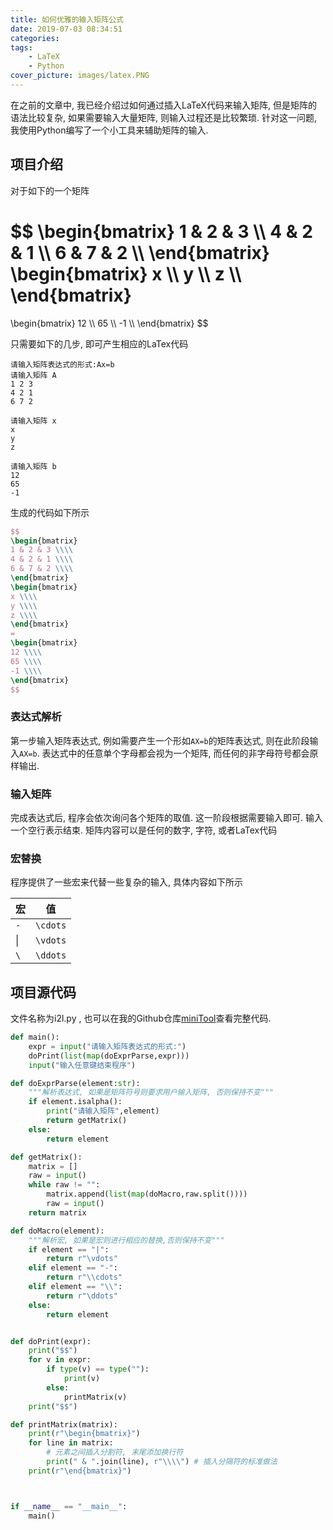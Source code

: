 ```yaml
---
title: 如何优雅的输入矩阵公式
date: 2019-07-03 08:34:51
categories:
tags:
    - LaTeX
    - Python
cover_picture: images/latex.PNG
---
```

<script type="text/javascript" src="https://cdnjs.cloudflare.com/ajax/libs/mathjax/2.7.4/MathJax.js?config=default"></script>


在之前的文章中, 我已经介绍过如何通过插入LaTeX代码来输入矩阵, 但是矩阵的语法比较复杂, 如果需要输入大量矩阵, 则输入过程还是比较繁琐. 针对这一问题, 我使用Python编写了一个小工具来辅助矩阵的输入.

项目介绍
---------------

对于如下的一个矩阵

$$
\begin{bmatrix}
1 & 2 & 3 \\\\
4 & 2 & 1 \\\\
6 & 7 & 2 \\\\
\end{bmatrix}
\begin{bmatrix}
x \\\\
y \\\\
z \\\\
\end{bmatrix}
=
\begin{bmatrix}
12 \\\\
65 \\\\
-1 \\\\
\end{bmatrix}
$$

只需要如下的几步, 即可产生相应的LaTex代码
```
请输入矩阵表达式的形式:Ax=b
请输入矩阵 A
1 2 3
4 2 1
6 7 2

请输入矩阵 x
x
y
z

请输入矩阵 b
12
65
-1
```

生成的代码如下所示
``` LaTeX
$$
\begin{bmatrix}
1 & 2 & 3 \\\\
4 & 2 & 1 \\\\
6 & 7 & 2 \\\\
\end{bmatrix}
\begin{bmatrix}
x \\\\
y \\\\
z \\\\
\end{bmatrix}
=
\begin{bmatrix}
12 \\\\
65 \\\\
-1 \\\\
\end{bmatrix}
$$
```

### 表达式解析

第一步输入矩阵表达式, 例如需要产生一个形如`AX=b`的矩阵表达式, 则在此阶段输入`AX=b`. 表达式中的任意单个字母都会视为一个矩阵, 而任何的非字母符号都会原样输出.


### 输入矩阵
完成表达式后, 程序会依次询问各个矩阵的取值. 这一阶段根据需要输入即可. 输入一个空行表示结束. 矩阵内容可以是任何的数字, 字符, 或者LaTex代码

### 宏替换

程序提供了一些宏来代替一些复杂的输入, 具体内容如下所示

宏          | 值
------------|--------------------
`-`         | `\cdots`
&#124;      | `\vdots`
`\`         | `\ddots`



项目源代码
-------------

文件名称为i2l.py , 也可以在我的Github仓库[miniTool](https://github.com/LiZeC123/miniTools)查看完整代码.

``` py
def main():
    expr = input("请输入矩阵表达式的形式:")
    doPrint(list(map(doExprParse,expr)))    
    input("输入任意键结束程序")

def doExprParse(element:str):
    """解析表达式, 如果是矩阵符号则要求用户输入矩阵, 否则保持不变"""
    if element.isalpha():
        print("请输入矩阵",element)
        return getMatrix()
    else:
        return element

def getMatrix():
    matrix = []
    raw = input()
    while raw != "":
        matrix.append(list(map(doMacro,raw.split())))
        raw = input()
    return matrix

def doMacro(element):
    """解析宏, 如果是宏则进行相应的替换,否则保持不变"""
    if element == "|":
        return r"\vdots"
    elif element == "-":
        return r"\\cdots"
    elif element == "\\":
        return r"\ddots"
    else:
        return element


def doPrint(expr):
    print("$$")
    for v in expr:
        if type(v) == type(""):
            print(v)
        else:
            printMatrix(v)
    print("$$")

def printMatrix(matrix):
    print(r"\begin{bmatrix}")
    for line in matrix:
        # 元素之间插入分割符, 末尾添加换行符
        print(" & ".join(line), r"\\\\") # 插入分隔符的标准做法
    print(r"\end{bmatrix}")



if __name__ == "__main__":
    main()
```